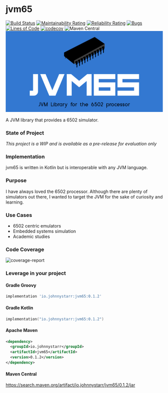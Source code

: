 # jvm65
[![Build Status](https://www.travis-ci.com/johnnystarr/jvm65.svg?branch=main)](https://www.travis-ci.com/johnnystarr/jvm65)
[![Maintainability Rating](https://sonarcloud.io/api/project_badges/measure?project=johnnystarr_jvm65&metric=sqale_rating)](https://sonarcloud.io/dashboard?id=johnnystarr_jvm65)
[![Reliability Rating](https://sonarcloud.io/api/project_badges/measure?project=johnnystarr_jvm65&metric=reliability_rating)](https://sonarcloud.io/dashboard?id=johnnystarr_jvm65)
[![Bugs](https://sonarcloud.io/api/project_badges/measure?project=johnnystarr_jvm65&metric=bugs)](https://sonarcloud.io/dashboard?id=johnnystarr_jvm65)
[![Lines of Code](https://sonarcloud.io/api/project_badges/measure?project=johnnystarr_jvm65&metric=ncloc)](https://sonarcloud.io/dashboard?id=johnnystarr_jvm65)
[![codecov](https://codecov.io/gh/johnnystarr/jvm65/branch/main/graph/badge.svg?token=0R7WKAOCSG)](https://codecov.io/gh/johnnystarr/jvm65)
![Maven Central](https://img.shields.io/maven-central/v/io.johnnystarr/jvm65)
![jvm65-logo](doc/jvm65.png)

A JVM library that provides a 6502 simulator.

### State of Project
_This project is a WIP and is available as a pre-release for evaluation only_

### Implementation
jvm65 is written in Kotlin but is interoperable with any JVM language.

### Purpose
I have always loved the 6502 processor.  Although there are plenty of simulators out there, I wanted to target the JVM for the sake of curiosity and learning.

### Use Cases

- 6502 centric emulators
- Embedded systems simulation
- Academic studies

### Code Coverage
![coverage-report](https://codecov.io/gh/johnnystarr/jvm65/branch/main/graphs/sunburst.svg)

### Leverage in your project

#### Gradle Groovy

```groovy
implementation 'io.johnnystarr:jvm65:0.1.2'
```

#### Gradle Kotlin

```kotlin
implementation("io.johnnystarr:jvm65:0.1.2")
```

#### Apache Maven
```xml
<dependency>
  <groupId>io.johnnystarr</groupId>
  <artifactId>jvm65</artifactId>
  <version>0.1.2</version>
</dependency>
```

#### Maven Central
https://search.maven.org/artifact/io.johnnystarr/jvm65/0.1.2/jar
